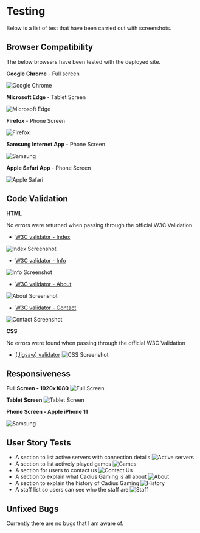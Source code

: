 # Testing

Below is a list of test that have been carried out with screenshots.

## Browser Compatibility

The below browsers have been tested with the deployed site.

__Google Chrome__ - Full screen

![Google Chrome](documentation/testing/google-chrome.png)

__Microsoft Edge__ - Tablet Screen

![Microsoft Edge](documentation/testing/microsoft-edge.png)

__Firefox__ - Phone Screen

![Firefox](documentation/testing/firefox.png)

__Samsung Internet App__ - Phone Screen

![Samsung](documentation/testing/samsung.jpg)

__Apple Safari App__ - Phone Screen

![Apple Safari](documentation/testing/safari.png)

## Code Validation

__HTML__

No errors were returned when passing through the official W3C Validation

- [W3C validator - Index](https://validator.w3.org/nu/?doc=https://robcole-dev.github.io/Cadius-Gaming/index.html)

 ![Index Screenshot](documentation/testing/index-valid.png)
- [W3C validator - Info](https://validator.w3.org/nu/?doc=https://robcole-dev.github.io/Cadius-Gaming/info.html)

 ![Info Screenshot](documentation/testing/info-valid.png)
- [W3C validator - About](https://validator.w3.org/nu/?doc=https://robcole-dev.github.io/Cadius-Gaming/about.html)

 ![About Screenshot](documentation/testing/about-valid.png)
- [W3C validator - Contact](https://validator.w3.org/nu/?doc=https://robcole-dev.github.io/Cadius-Gaming/contact.html)

 ![Contact Screenshot](documentation/testing/contact-valid.png)

__CSS__

No errors were found when passing through the official W3C Validation

- [(Jigsaw) validator](https://jigsaw.w3.org/css-validator/validator?uri=https%3A%2F%2Frobcole-dev.github.io%2FCadius-Gaming%2F&profile=css3svg&usermedium=all&warning=1&vextwarning=&lang=en)
 ![CSS Screenshot](documentation/testing/css-valid.png)

## Responsiveness

__Full Screen - 1920x1080__
![Full Screen](documentation/testing/fullscreen.png)

__Tablet Screen__
![Tablet Screen](documentation/testing/tablet.png)

__Phone Screen - Apple iPhone 11__

![Samsung](documentation/testing/safari.png)

## User Story Tests

 - A section to list active servers with connection details
 ![Active servers](documentation/testing/servers.png)
 - A section to list actively played games
 ![Games](documentation/testing/games.png)
 - A section for users to contact us
 ![Contact Us](documentation/testing/contact.png)
 - A section to explain what Cadius Gaming is all about
 ![About](documentation/testing/about.png)
 - A section to explain the history of Cadius Gaming
 ![History](documentation/testing/history.png)
 - A staff list so users can see who the staff are
 ![Staff](documentation/testing/staff.png)

## Unfixed Bugs

Currently there are no bugs that I am aware of.